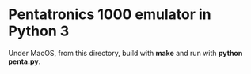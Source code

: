 # Pentatronics 1000 emulator in Python 3

Under MacOS, from this directory, build with **make** and run with **python penta.py**.
